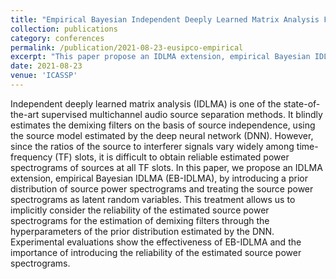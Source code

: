 ```yaml
---
title: "Empirical Bayesian Independent Deeply Learned Matrix Analysis For Multichannel Audio Source Separation"
collection: publications
category: conferences
permalink: /publication/2021-08-23-eusipco-empirical
excerpt: "This paper propose an IDLMA extension, empirical Bayesian IDLMA (EB-IDLMA) to implicitly consider the reliability of the estimated source power spectrograms for the estimation of demixing filters through the hyperparameters of the prior distribution estimated by the DNN."
date: 2021-08-23
venue: 'ICASSP'
---
```


Independent deeply learned matrix analysis (IDLMA) is one of the state-of-the-art supervised multichannel audio source separation methods. It blindly estimates the demixing filters on the basis of source independence, using the source model estimated by the deep neural network (DNN). However, since the ratios of the source to interferer signals vary widely among time-frequency (TF) slots, it is difficult to obtain reliable estimated power spectrograms of sources at all TF slots. In this paper, we propose an IDLMA extension, empirical Bayesian IDLMA (EB-IDLMA), by introducing a prior distribution of source power spectrograms and treating the source power spectrograms as latent random variables. This treatment allows us to implicitly consider the reliability of the estimated source power spectrograms for the estimation of demixing filters through the hyperparameters of the prior distribution estimated by the DNN. Experimental evaluations show the effectiveness of EB-IDLMA and the importance of introducing the reliability of the estimated source power spectrograms.